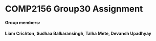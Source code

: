 # COMP2156 Group30 Assignment

#### Group members: 
#### Liam Crichton, Sudhaa Balkaransingh, Talha Mete, Devansh Upadhyay
